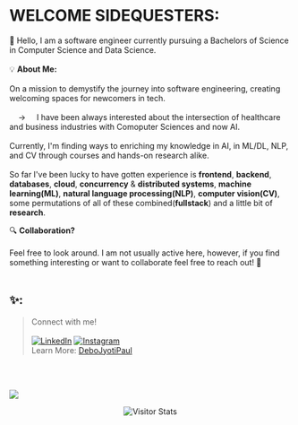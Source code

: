  
# WELCOME SIDEQUESTERS: 
>
  <tr>
    <!-- Left side with text, centered and without visible borders -->
   
  👋 Hello, I am a software engineer currently pursuing a Bachelors of Science in Computer Science and Data Science. <br><br>
   💡 **About Me:** <br><br>
  On a mission to demystify the journey into software engineering, creating welcoming spaces for newcomers in tech. <br><br>
  &nbsp; &nbsp; → &nbsp; &nbsp; I have been always interested about the intersection of healthcare and business industries with Comoputer Sciences and now AI. <br><br>
  Currently, I'm finding ways to enriching my knowledge in AI, in ML/DL, NLP, and CV through courses and hands-on research alike. <br><br>
  So far I've been lucky to have gotten experience is **frontend**, **backend**, **databases**, **cloud**, **concurrency** & **distributed systems**, **machine learning(ML)**, **natural language processing(NLP)**, **computer vision(CV)**, some permutations of all of these combined(**fullstack**) and a little bit of **research**.
  
   🔍 **Collaboration?**  <br><br>
  Feel free to look around. I am not usually active here, however, if you find something interesting or want to collaborate feel free to reach out! 🙂 <br><br>
    </td>
    </td>
  </tr>
</table>


## ✨:
> Connect with me! <br> <br>
[![LinkedIn](https://img.shields.io/badge/LinkedIn-%230077B5.svg?logo=linkedin&logoColor=white)](https://linkedin.com/in/https://www.linkedin.com/in/debojp/) [![Instagram](https://img.shields.io/badge/Instagram-%23E4405F.svg?logo=Instagram&logoColor=white)](https://instagram.com/https://www.instagram.com/debojpaul) <br>
>Learn More: [DeboJyotiPaul](https://debojp.github.io/)

 <br> <br>

[![](https://visitcount.itsvg.in/api?id=DeboJP&icon=5&color=1)](https://visitcount.itsvg.in)

 <div align="center">
        <img alt="Visitor Stats" 
            src="https://widgetbite.com/stats/DeboJp"/>  
  </div>

